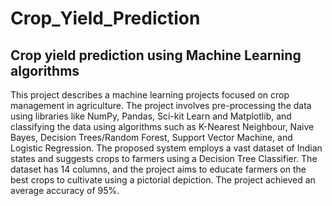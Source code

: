 # Crop_Yield_Prediction
## Crop yield prediction using Machine Learning algorithms
This project describes a machine learning projects focused on crop management in agriculture. The project involves pre-processing the data using libraries like NumPy, Pandas, Sci-kit Learn and Matplotlib, and classifying the data using algorithms such as K-Nearest Neighbour, Naive Bayes, Decision Trees/Random Forest, Support Vector Machine, and Logistic Regression. The proposed system employs a vast dataset of Indian states and suggests crops to farmers using a Decision Tree Classifier. The dataset has 14 columns, and the project aims to educate farmers on the best crops to cultivate using a pictorial depiction. The project achieved an average accuracy of 95%. 
